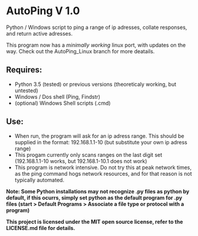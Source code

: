 # AutoPing V 1.0
Python / Windows script to ping a range of ip adresses, collate responses, and return active adresses.

This program now has a _minimally working_ linux port, with updates on the way. Check out the AutoPing_Linux branch for more deatails.

## Requires: 
- Python 3.5 (tested) or previous versions (theoreticaly working, but untested)
- Windows / Dos shell (Ping, Findstr)
- (optional) Windows Shell scripts (.cmd)

## Use:
- When run, the program will ask for an ip adress range. This should be supplied in the format: 192.168.1.1-10 (but substitute your own ip adress range)
- This progam currently only scans ranges on the last digit set (192.168.1.1-10 works, but 192.168.1-10.1 does not work)
- This program is network intensive. Do not try this at peak network times, as the ping command hogs network resources, and for that reason is not typically automated.

__Note: Some Python installations may not recognize .py files as python by default, if this ocurrs, simply set python as the default program for .py files (start > Default Programs > Associate a file type or protocol with a program)__

**This project is licensed under the MIT open source license, refer to the LICENSE.md file for details.**
